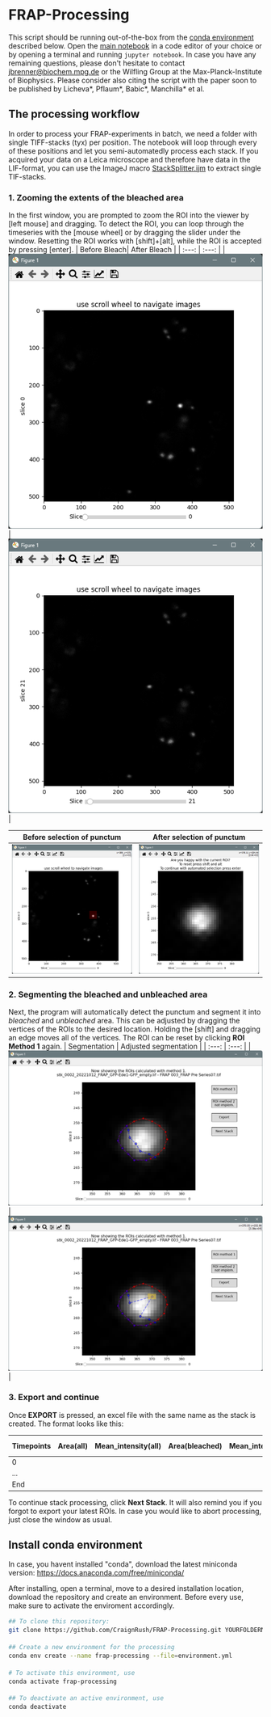 # FRAP-Processing

This script should be running out-of-the-box from the [conda environment](#install-conda-environment) described below. Open the [main notebook](main-notebook.ipynb) in a code editor of your choice or by opening a terminal and running ```jupyter notebook```. In case you have any remaining questions, please don't hesitate to contact jbrenner@biochem.mpg.de or the Wilfling Group at the Max-Planck-Institute of Biophysics. 
Please consider also citing the script with the paper soon to be published by Licheva*, Pflaum*, Babic*, Manchilla* et al.

## The processing workflow
In order to process your FRAP-experiments in batch, we need a folder with single TIFF-stacks (tyx) per position. The notebook will loop through every of these positions and let you semi-automatedly process each stack. If you acquired your data on a Leica microscope and therefore have data in the LIF-format, you can use the ImageJ macro [StackSplitter.ijm](StackSplitter.ijm) to extract single TIF-stacks.

### 1. Zooming the extents of the bleached area
In the first window, you are prompted to zoom the ROI into the viewer by [left mouse] and dragging. To detect the ROI, you can loop through the timeseries with the [mouse wheel] or by dragging the slider under the window. Resetting the ROI works with [shift]+[alt], while the ROI is accepted by pressing [enter].
| Before Bleach|  After Bleach |
| :---: | :---: |
| ![](doc/img/1.png)  | ![](doc/img/2.png) |

| Before selection of punctum | After selection of punctum |
| :---: | :---: |
| ![](doc/img/3.png)  | ![](doc/img/4.png) |

### 2. Segmenting the bleached and unbleached area
Next, the program will automatically detect the punctum and segment it into _bleached_ and _unbleached_ area. This can be adjusted by dragging the vertices of the ROIs to the desired location. Holding the [shift] and dragging an edge moves all of the vertices. The ROI can be reset by clicking __ROI Method 1__ again.
| Segmentation |  Adjusted segmentation |
| :---: | :---: |
| ![](doc/img/5.png)  | ![](doc/img/6.png) |

### 3. Export and continue
 Once __EXPORT__ is pressed, an excel file with the same name as the stack is created. The format looks like this:

| Timepoints | Area(all) |	Mean_intensity(all)	| Area(bleached) |	Mean_intensity(bleached) |	Area(unbleached) |	Mean_intensity(unbleached) | Single Normalization | Double Normalization|
|---|---|---|---|---|---|---|---|---|
|0||||||||
|...||||||||
|End||||||||

To continue stack processing, click __Next Stack__. It will also remind you if you forgot to export your latest ROIs. In case you would like to abort processing, just close the window as usual.


## Install conda environment
In case, you havent installed "conda", download the latest miniconda version: https://docs.anaconda.com/free/miniconda/

After installing, open a terminal, move to a desired installation location, download the repository and create an environment. Before every use, make sure to activate the enviroment accordingly.
```sh
## To clone this repository:
git clone https://github.com/CraignRush/FRAP-Processing.git YOURFOLDERNAME

## Create a new environment for the processing
conda env create --name frap-processing --file=environment.yml

# To activate this environment, use
conda activate frap-processing

## To deactivate an active environment, use
conda deactivate
```

